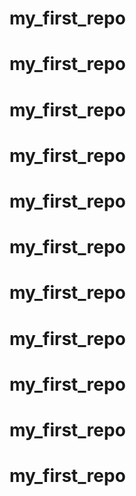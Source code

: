 # my_first_repo
# my_first_repo
# my_first_repo
# my_first_repo
# my_first_repo
# my_first_repo
# my_first_repo
# my_first_repo
# my_first_repo
# my_first_repo
# my_first_repo
